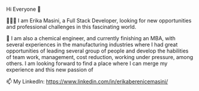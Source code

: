  Hi Everyone 👋
 
🙋🏻‍♀️ I am Erika Masini, a Full Stack Developer, looking for new opportunities and professional challenges in this fascinating world.

🔭 I am also a chemical engineer, and currently finishing an MBA, with several experiences in the manufacturing industries where I had
great opportunities of leading several group of people and develop the habilities of team work, management, cost reduction, working
under pressure, among others. I am looking forward to find a place where I can merge my experience and this new passion of 

 📫 My LinkedIn: https://www.linkedin.com/in/erikaberenicemasini/


